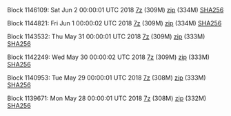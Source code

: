 Block 1146109: Sat Jun  2 00:00:01 UTC 2018 [7z](https://transfer.sh/CZze9/bootstrap.dat.20180602.7z) (309M) [zip](https://transfer.sh/i0YrQ/bootstrap.dat.20180602.zip) (334M) [SHA256](https://transfer.sh/g0OnY/sha256.txt)

Block 1144821: Fri Jun  1 00:00:02 UTC 2018 [7z](https://transfer.sh/9GV8d/bootstrap.dat.20180601.7z) (309M) [zip](https://transfer.sh/zi3SS/bootstrap.dat.20180601.zip) (334M) [SHA256](https://transfer.sh/esdV5/sha256.txt)

Block 1143532: Thu May 31 00:00:01 UTC 2018 [7z](https://transfer.sh/11F5iV/bootstrap.dat.20180531.7z) (309M) [zip](https://transfer.sh/RBQw7/bootstrap.dat.20180531.zip) (333M) [SHA256](https://transfer.sh/OscHy/sha256.txt)

Block 1142249: Wed May 30 00:00:02 UTC 2018 [7z](https://transfer.sh/saJXM/bootstrap.dat.20180530.7z) (309M) [zip](https://transfer.sh/OvhBS/bootstrap.dat.20180530.zip) (333M) [SHA256](https://transfer.sh/csYRH/sha256.txt)

Block 1140953: Tue May 29 00:00:01 UTC 2018 [7z](https://transfer.sh/HAdpj/bootstrap.dat.20180529.7z) (308M) [zip](https://transfer.sh/jIfxo/bootstrap.dat.20180529.zip) (333M) [SHA256](https://transfer.sh/10uPK1/sha256.txt)

Block 1139671: Mon May 28 00:00:01 UTC 2018 [7z](https://transfer.sh/Qz1VT/bootstrap.dat.20180528.7z) (308M) [zip](https://transfer.sh/jvzt2/bootstrap.dat.20180528.zip) (332M) [SHA256](https://transfer.sh/V1xBx/sha256.txt)
